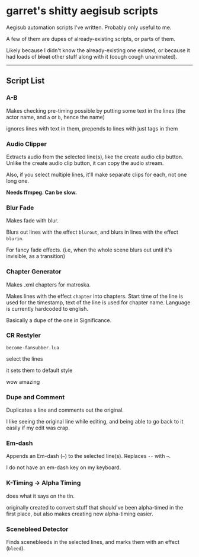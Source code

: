 # garret's shitty aegisub scripts

Aegisub automation scripts I've written.
Probably only useful to me.

A few of them are dupes of already-existing scripts, or parts of them.

Likely because I didn't know the already-existing one existed, or because it had loads of ~~bloat~~ other stuff along with it (cough cough unanimated).

----

## Script List

### A-B

Makes checking pre-timing possible by putting some text in the lines (the actor name, and `a` or `b`, hence the name)

ignores lines with text in them, prepends to lines with just tags in them

### Audio Clipper

Extracts audio from the selected line(s), like the create audio clip button.
Unlike the create audio clip button, it can copy the audio stream.

Also, if you select multiple lines, it'll make separate clips for each, not one long one.

**Needs ffmpeg. Can be slow.**

### Blur Fade

Makes fade with blur.

Blurs out lines with the effect `blurout`, and blurs in lines with the effect `blurin`.

For fancy fade effects. (i.e, when the whole scene blurs out until it's invisible, as a transition)

### Chapter Generator

Makes .xml chapters for matroska.

Makes lines with the effect `chapter` into chapters. Start time of the line is used for the timestamp, text of the line is used for chapter name.
Language is currently hardcoded to english.

Basically a dupe of the one in Significance.

### CR Restyler

`become-fansubber.lua`

select the lines

it sets them to default style

wow amazing

### Dupe and Comment

Duplicates a line and comments out the original.

I like seeing the original line while editing, and being able to go back to it easily if my edit was crap.

### Em-dash

Appends an Em-dash (`—`) to the selected line(s).
Replaces `--` with `—`.

I do not have an em-dash key on my keyboard.

### K-Timing -> Alpha Timing

does what it says on the tin.

originally created to convert stuff that should've been alpha-timed in the first place, but also makes creating new alpha-timing easier.

### Scenebleed Detector

Finds scenebleeds in the selected lines, and marks them with an effect (`bleed`).
